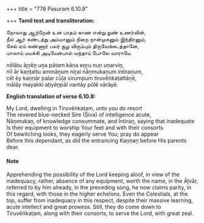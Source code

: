 +++
title = "778 Pasuram 6.10.8"

+++
**Tamil text and transliteration:**

நோலாது ஆற்றேன் உன பாதம் காண என்று நுண் உணர்வின்,  
நீல் ஆர் கண்டத்து அம்மானும் நிறை நான்முகனும் இந்திரனும்,  
சேல் ஏய் கண்ணார் பலர் சூழ விரும்பும் திருவேங்கடத்தானே,  
மாலாய் மயக்கி அடியேன்பால் வந்தாய் போலே வாராயே.

nōlātu āṟṟēṉ uṉa pātam kāṇa eṉṟu nuṇ uṇarviṉ,  
nīl ār kaṇṭattu ammāṉum niṟai nāṉmukaṉum intiraṉum,  
cēl ēy kaṇṇār palar cūḻa virumpum tiruvēṅkaṭattāṉē,  
mālāy mayakki aṭiyēṉpāl vantāy pōlē vārāyē.

**English translation of verse 6.10.8:**

My Lord, dwelling in Tiruvēṅkaṭam, unto you do resort  
The revered blue-necked Sire (Śiva) of intelligence acute,  
Nāṉmukaṉ, of knowledge consummate, and Intiraṉ, saying that inadequate  
Is their equipment to worship Your feet and with their consorts  
Of bewitching looks, they eagerly serve You; pray do appear  
Before this dependant, as did the entrancing Kaṇṇaṉ before His parents dear.

#### Note

Apprehending the possibility of the Lord keeping aloof, in view of the inadequacy, rather, absence of any equipment, worth the name, in the Āḻvār, referred to by him already, in the preceding song, he now claims parity, in this regard, with those in the higher echelons. Even the Celestials, at the top, suffer from inadequacy in this respect, despite their massive learning, acute intellect and great prowess. Still, they do come down to Tiruvēṅkaṭam, along with their consorts, to serve the Lord, with great zeal.


